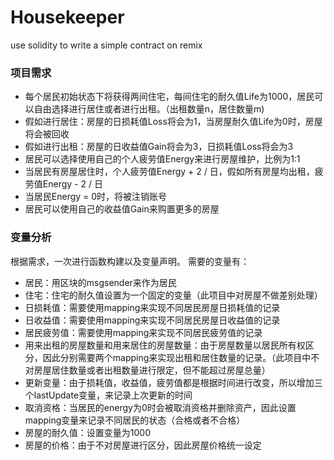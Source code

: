 # Housekeeper
use solidity to write a simple contract on remix

### 项目需求

- 每个居民初始状态下将获得两间住宅，每间住宅的耐久值Life为1000，居民可以自由选择进行居住或者进行出租。（出租数量n，居住数量m)
- 假如进行居住：房屋的日损耗值Loss将会为1，当房屋耐久值Life为0时，房屋将会被回收 
- 假如进行出租：房屋的日收益值Gain将会为3，日损耗值Loss将会为3
- 居民可以选择使用自己的个人疲劳值Energy来进行房屋维护，比例为1:1
- 当居民有房屋居住时，个人疲劳值Energy + 2 / 日，假如所有房屋均出租，疲劳值Energy - 2 / 日
- 当居民Energy = 0时，将被注销账号
- 居民可以使用自己的收益值Gain来购置更多的房屋

### 变量分析

根据需求，一次进行函数构建以及变量声明。
需要的变量有：
- 居民：用区块的msgsender来作为居民
- 住宅：住宅的耐久值设置为一个固定的变量（此项目中对房屋不做差别处理）
- 日损耗值：需要使用mapping来实现不同居民房屋日损耗值的记录
- 日收益值：需要使用mapping来实现不同居民房屋日收益值的记录
- 居民疲劳值：需要使用mapping来实现不同居民疲劳值的记录
- 用来出租的房屋数量和用来居住的房屋数量：由于房屋数量以居民所有权区分，因此分别需要两个mapping来实现出租和居住数量的记录。（此项目中不对房屋居住数量或者出租数量进行限定，但不能超过房屋总量）
- 更新变量：由于损耗值，收益值，疲劳值都是根据时间进行改变，所以增加三个lastUpdate变量，来记录上次更新的时间
- 取消资格：当居民的energy为0时会被取消资格并删除资产，因此设置mapping变量来记录不同居民的状态（合格或者不合格）
- 房屋的耐久值：设置变量为1000
- 房屋的价格：由于不对房屋进行区分，因此房屋价格统一设定